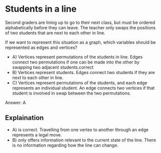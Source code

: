 # Students in a line

Second graders are lining up to go to their next class, but must be ordered alphabetically before they can leave. The teacher only swaps the positions of two students that are next to each other in line.

If we want to represent this situation as a graph, which variables should be represented as edges and vertices?

 - A) Vertices represent permutations of the students in line. Edges connect two permutations if one can be made into the other by swapping two adjacent students.correct
 - B) Vertices represent students. Edges connect two students if they are next to each other in line.
 - C) Vertices represent permutations of the students, and each edge represents an individual student. An edge connects two vertices if that student is involved in swap between the two permutations.

Answer: A

 ## Explaination
 - A) is correct. Travelling from one vertex to another through an edge represents a legal move.
 - B) only offers information relevant to the current state of the line. There is no information regarding how the line can change.